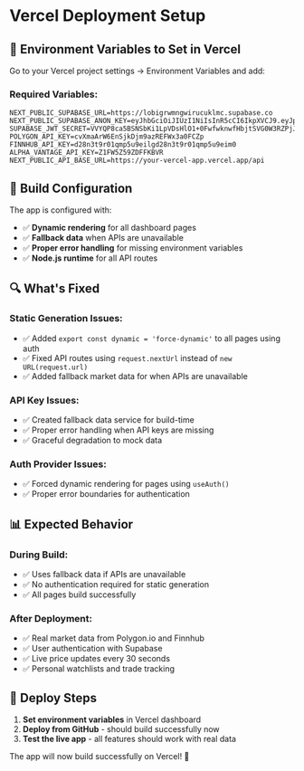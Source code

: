 # Vercel Deployment Setup

## 🔧 **Environment Variables to Set in Vercel**

Go to your Vercel project settings → Environment Variables and add:

### **Required Variables:**

```
NEXT_PUBLIC_SUPABASE_URL=https://lobigrwmngwirucuklmc.supabase.co
NEXT_PUBLIC_SUPABASE_ANON_KEY=eyJhbGciOiJIUzI1NiIsInR5cCI6IkpXVCJ9.eyJpc3MiOiJzdXBhYmFzZSIsInJlZiI6ImxvYmlncndtbmd3aXJ1Y3VrbG1jIiwicm9sZSI6ImFub24iLCJpYXQiOjE3NTM5MjAzODgsImV4cCI6MjA2OTQ5NjM4OH0.FZvlw06ILW7TutkrakBLdEIEkuf5f69nGxXaycaMGQQ
SUPABASE_JWT_SECRET=VVYQP8ca5BSNSbKi1LpVDsHlO1+0FwfwknwfHbjtSVG0W3RZPjJXYiJYfIaYrYAJ/EISp4HkEI/9NENa08qJuA==
POLYGON_API_KEY=cvXmaArW6EnSjkDjm9azREFWx3a0FCZp
FINNHUB_API_KEY=d28n3t9r01qmp5u9eilgd28n3t9r01qmp5u9eim0
ALPHA_VANTAGE_API_KEY=Z1FW5Z59ZDFFKBVR
NEXT_PUBLIC_API_BASE_URL=https://your-vercel-app.vercel.app/api
```

## 🚀 **Build Configuration**

The app is configured with:

- ✅ **Dynamic rendering** for all dashboard pages
- ✅ **Fallback data** when APIs are unavailable
- ✅ **Proper error handling** for missing environment variables
- ✅ **Node.js runtime** for all API routes

## 🔍 **What's Fixed**

### **Static Generation Issues:**

- ✅ Added `export const dynamic = 'force-dynamic'` to all pages using auth
- ✅ Fixed API routes using `request.nextUrl` instead of `new URL(request.url)`
- ✅ Added fallback market data for when APIs are unavailable

### **API Key Issues:**

- ✅ Created fallback data service for build-time
- ✅ Proper error handling when API keys are missing
- ✅ Graceful degradation to mock data

### **Auth Provider Issues:**

- ✅ Forced dynamic rendering for pages using `useAuth()`
- ✅ Proper error boundaries for authentication

## 📊 **Expected Behavior**

### **During Build:**

- ✅ Uses fallback data if APIs are unavailable
- ✅ No authentication required for static generation
- ✅ All pages build successfully

### **After Deployment:**

- ✅ Real market data from Polygon.io and Finnhub
- ✅ User authentication with Supabase
- ✅ Live price updates every 30 seconds
- ✅ Personal watchlists and trade tracking

## 🎯 **Deploy Steps**

1. **Set environment variables** in Vercel dashboard
2. **Deploy from GitHub** - should build successfully now
3. **Test the live app** - all features should work with real data

The app will now build successfully on Vercel! 🚀

